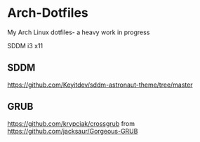 # Arch-Dotfiles
My Arch Linux dotfiles-
a heavy work in progress

SDDM
i3
x11

## SDDM
https://github.com/Keyitdev/sddm-astronaut-theme/tree/master

## GRUB
https://github.com/krypciak/crossgrub
  from
    https://github.com/jacksaur/Gorgeous-GRUB
